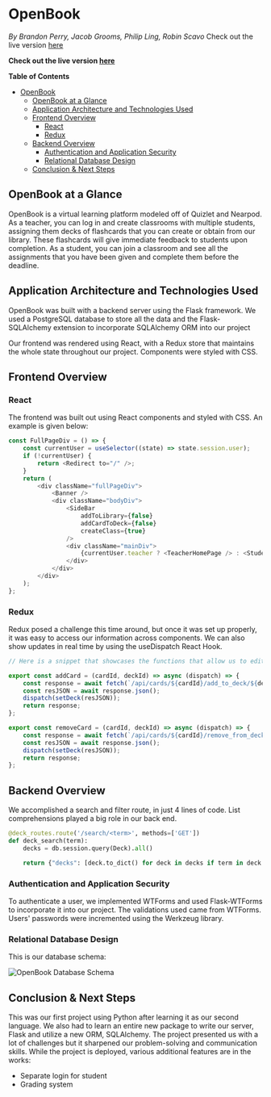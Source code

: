 # OpenBook
*By Brandon Perry, Jacob Grooms, Philip Ling, Robin Scavo*
Check out the live version [here](https://openbook-app.herokuapp.com/)

**Check out the live version [here](https://openbook-app.herokuapp.com/)**

**Table of Contents**
- [OpenBook](#openbook)
  - [OpenBook at a Glance](#openbook-at-a-glance)
  - [Application Architecture and Technologies Used](#application-architecture-and-technologies-used)
  - [Frontend Overview](#frontend-overview)
    - [React](#react)
    - [Redux](#redux)
  - [Backend Overview](#backend-overview)
    - [Authentication and Application Security](#authentication-and-application-security)
    - [Relational Database Design](#relational-database-design)
  - [Conclusion & Next Steps](#conclusion--next-steps)

## OpenBook at a Glance

OpenBook is a virtual learning platform modeled off of Quizlet and Nearpod. As a teacher, you can log in and create classrooms with multiple students, assigning them decks of flashcards that you can create or obtain from our library. These flashcards will give immediate feedback to students upon completion. As a student, you can join a classroom and see all the assignments that you have been given and complete them before the deadline.

## Application Architecture and Technologies Used

OpenBook was built with a backend server using the Flask framework. We used a PostgreSQL database to store all the data and the Flask-SQLAlchemy extension to incorporate SQLAlchemy ORM into our project

Our frontend was rendered using React, with a Redux store that maintains the whole state throughout our project. Components were styled with CSS.

## Frontend Overview

### React

The frontend was built out using React components and styled with CSS. An example is given below:

```js
const FullPageDiv = () => {
	const currentUser = useSelector((state) => state.session.user);
	if (!currentUser) {
		return <Redirect to="/" />;
	}
	return (
		<div className="fullPageDiv">
			<Banner />
			<div className="bodyDiv">
				<SideBar
					addToLibrary={false}
					addCardToDeck={false}
					createClass={true}
				/>
				<div className="mainDiv">
					{currentUser.teacher ? <TeacherHomePage /> : <StudentHomePage />}
				</div>
			</div>
		</div>
	);
};
```

### Redux

Redux posed a challenge this time around, but once it was set up properly, it was easy to access our information across components. We can also show updates in real time by using the useDispatch React Hook.

```js
// Here is a snippet that showcases the functions that allow us to edit our decks in real time

export const addCard = (cardId, deckId) => async (dispatch) => {
	const response = await fetch(`/api/cards/${cardId}/add_to_deck/${deckId}`, {method: 'POST'})
	const resJSON = await response.json();
	dispatch(setDeck(resJSON));
	return response;
};

export const removeCard = (cardId, deckId) => async (dispatch) => {
	const response = await fetch(`/api/cards/${cardId}/remove_from_deck/${deckId}`, {method: 'POST'})
	const resJSON = await response.json();
	dispatch(setDeck(resJSON));
	return response;
};
```

## Backend Overview

We accomplished a search and filter route, in just 4 lines of code. List comprehensions played a big role in our back end.

```py
@deck_routes.route('/search/<term>', methods=['GET'])
def deck_search(term):
    decks = db.session.query(Deck).all()

    return {"decks": [deck.to_dict() for deck in decks if term in deck.tags]}

```

### Authentication and Application Security

To authenticate a user, we implemented WTForms and used Flask-WTForms to incorporate it into our project. The validations used came from WTForms. Users' passwords were incremented using the Werkzeug library.

### Relational Database Design

This is our database schema:

![OpenBook Database Schema](./db-schema.png)


## Conclusion & Next Steps

This was our first project using Python after learning it as our second language. We also had to learn an entire new package to write our server, Flask and utilize a new ORM, SQLAlchemy. The project presented us with a lot of challenges but it sharpened our problem-solving and communication skills. While the project is deployed, various additional features are in the works:

* Separate login for student
* Grading system
